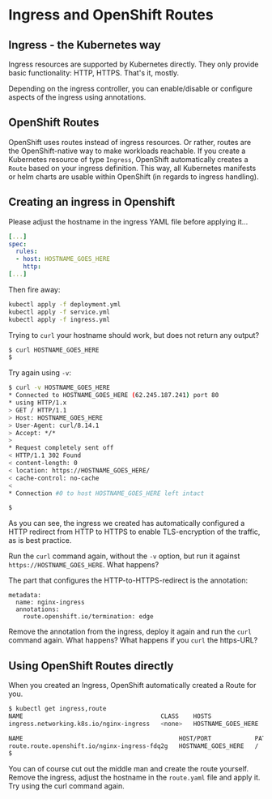 # Ingress and OpenShift Routes

## Ingress - the Kubernetes way

Ingress resources are supported by Kubernetes directly. They only provide basic
functionality: HTTP, HTTPS. That's it, mostly.

Depending on the ingress controller, you can enable/disable or configure aspects
of the ingress using annotations.

## OpenShift Routes

OpenShift uses routes instead of ingress resources. Or rather, routes are the
OpenShift-native way to make workloads reachable. If you create a Kubernetes
resource of type `Ingress`, OpenShift automatically creates a `Route` based on
your ingress definition. This way, all Kubernetes manifests or helm charts are
usable within OpenShift (in regards to ingress handling).

## Creating an ingress in Openshift

Please adjust the hostname in the ingress YAML file before applying it...

```yaml
[...]
spec:
  rules:
  - host: HOSTNAME_GOES_HERE
    http:
[...]
```

Then fire away:

```bash
kubectl apply -f deployment.yml
kubectl apply -f service.yml
kubectl apply -f ingress.yml
```

Trying to `curl` your hostname should work, but does not return any output?

```bash
$ curl HOSTNAME_GOES_HERE
$
```

Try again using `-v`:
```bash
$ curl -v HOSTNAME_GOES_HERE
* Connected to HOSTNAME_GOES_HERE (62.245.187.241) port 80
* using HTTP/1.x
> GET / HTTP/1.1
> Host: HOSTNAME_GOES_HERE
> User-Agent: curl/8.14.1
> Accept: */*
>
* Request completely sent off
< HTTP/1.1 302 Found
< content-length: 0
< location: https://HOSTNAME_GOES_HERE/
< cache-control: no-cache
<
* Connection #0 to host HOSTNAME_GOES_HERE left intact

$
```

As you can see, the ingress we created has automatically configured a HTTP
redirect from HTTP to HTTPS to enable TLS-encryption of the traffic, as is best
practice.

Run the `curl` command again, without the `-v` option, but run it against
`https://HOSTNAME_GOES_HERE`. What happens?

The part that configures the HTTP-to-HTTPS-redirect is the annotation:

```
metadata:
  name: nginx-ingress
  annotations:
    route.openshift.io/termination: edge
```

Remove the annotation from the ingress, deploy it again and run the `curl`
command again. What happens? What happens if you `curl` the https-URL?

## Using OpenShift Routes directly

When you created an Ingress, OpenShift automatically created a Route for you.

```bash
$ kubectl get ingress,route
NAME                                      CLASS    HOSTS                ADDRESS                    PORTS   AGE
ingress.networking.k8s.io/nginx-ingress   <none>   HOSTNAME_GOES_HERE   router-default.example.org 80      15m

NAME                                           HOST/PORT            PATH   SERVICES        PORT   TERMINATION   WILDCARD
route.route.openshift.io/nginx-ingress-fdq2g   HOSTNAME_GOES_HERE   /      nginx-service   http                 None
$
```

You can of course cut out the middle man and create the route yourself. Remove
the ingress, adjust the hostname in the `route.yaml` file and apply it. Try
using the curl command again.
